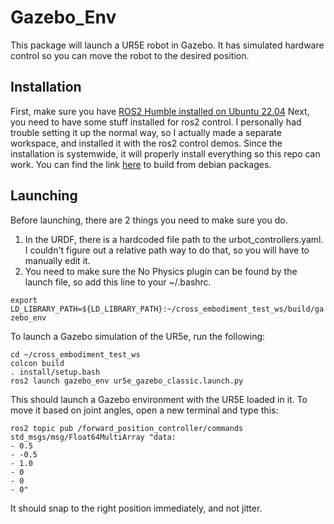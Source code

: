 # Gazebo_Env
This package will launch a UR5E robot in Gazebo. It has simulated hardware control so you can move the robot to the desired position.

## Installation
First, make sure you have [ROS2 Humble installed on Ubuntu 22.04](https://docs.ros.org/en/humble/Installation/Ubuntu-Install-Debians.html)
Next, you need to have some stuff installed for ros2 control. I personally had trouble setting it up the normal way, so I actually made a separate workspace, and installed it with the ros2 control demos. Since the installation is systemwide, it will properly install everything so this repo can work. You can find the link [here](https://control.ros.org/master/doc/ros2_control_demos/doc/index.html#build-from-debian-packages) to build from debian packages.

## Launching
Before launching, there are 2 things you need to make sure you do.

1. In the URDF, there is a hardcoded file path to the urbot_controllers.yaml. I couldn't figure out a relative path way to do that, so you will have to manually edit it.
2. You need to make sure the No Physics plugin can be found by the launch file, so add this line to your ~/.bashrc.

```export LD_LIBRARY_PATH=${LD_LIBRARY_PATH}:~/cross_embodiment_test_ws/build/gazebo_env```

To launch a Gazebo simulation of the UR5e, run the following:

```
cd ~/cross_embodiment_test_ws
colcon build
. install/setup.bash
ros2 launch gazebo_env ur5e_gazebo_classic.launch.py
```

This should launch a Gazebo environment with the UR5E loaded in it. To move it based on joint angles, open a new terminal and type this:
```
ros2 topic pub /forward_position_controller/commands std_msgs/msg/Float64MultiArray "data:
- 0.5
- -0.5
- 1.0
- 0
- 0
- 0"
```

It should snap to the right position immediately, and not jitter.